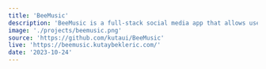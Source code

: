 ```yaml
---
title: 'BeeMusic'
description: 'BeeMusic is a full-stack social media app that allows users to share their music taste with others. Users can create posts, like posts, comment on posts, and follow each other. The backend is built with Express.js and Apollo GraphQL, while the frontend uses Next.js and Apollo GraphQL. The database is PostgreSQL, with Prisma as the ORM.'
image: './projects/beemusic.png'
source: 'https://github.com/kutaui/BeeMusic'
live: 'https://beemusic.kutaybekleric.com/'
date: '2023-10-24'
---
```

